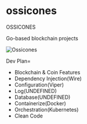 # ossicones
OSSICONES

Go-based blockchain projects 

![Ossicones](https://user-images.githubusercontent.com/24886864/129552153-f14d0d39-09c1-4252-a86b-c3716ef01071.png)


Dev Plan=

- Blockchain & Coin Features
- Dependency Injection(Wire)
- Configuration(Viper)
- Log(UNDEFINED)
- Database(UNDEFINED)
- Containerize(Docker)
- Orchestration(Kubernetes)
- Clean Code


